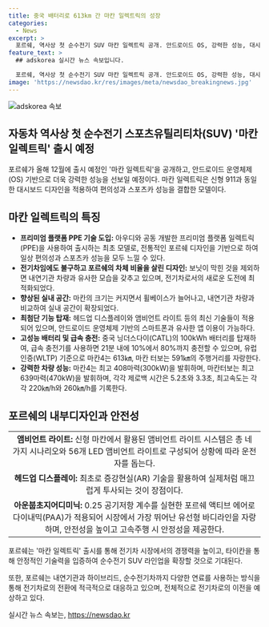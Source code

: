 ```yaml
---
title: 중국 배터리로 613km 간 마칸 일렉트릭의 성장
categories:
  - News
excerpt: >
  포르쉐, 역사상 첫 순수전기 SUV 마칸 일렉트릭 공개. 안드로이드 OS, 강력한 성능, 대시보드 디자인 사용. 아우디와 공동 개발한 프리미엄 플랫폼 PPE 채용. 0.25 공기저항계수, 포르쉐 액티브 에어로다이내믹(PAA)로 스포츠카 성능과 일상 편의성 융합. 실내 공간 확장, 전동화로 인한 엔진룸 없어지고 프런트 트렁크 추가. 100kWh 배터리, 21분 시간에 10-80% 충전 가능. 주행거리는 유럽인증(WLTP) 기준 마칸4 613㎞, 마칸 터보 591㎞. 전체 매출의 12%를 차지한 타이칸과 마칸 일렉트릭 출시로 시너지 효과 기대. 포르쉐, 내연기관과 하이브리드, 순수전기차 연료를 모두 사용하는 방식으로 전기차 시장 공략 시도.
feature_text: >
  ## adskorea 실시간 뉴스 속보입니다.

  포르쉐, 역사상 첫 순수전기 SUV 마칸 일렉트릭 공개. 안드로이드 OS, 강력한 성능, 대시보드 디자인 사용. 아우디와 공동 개발한 프리미엄 플랫폼 PPE 채용. 0.25 공기저항계수, 포르쉐 액티브 에어로다이내믹(PAA)로 스포츠카 성능과 일상 편의성 융합. 실내 공간 확장, 전동화로 인한 엔진룸 없어지고 프런트 트렁크 추가. 100kWh 배터리, 21분 시간에 10-80% 충전 가능. 주행거리는 유럽인증(WLTP) 기준 마칸4 613㎞, 마칸 터보 591㎞. 전체 매출의 12%를 차지한 타이칸과 마칸 일렉트릭 출시로 시너지 효과 기대. 포르쉐, 내연기관과 하이브리드, 순수전기차 연료를 모두 사용하는 방식으로 전기차 시장 공략 시도.
image: 'https://newsdao.kr/res/images/meta/newsdao_breakingnews.jpg'
---
```


<p><img src="https://newsdao.kr/res/images/meta/newsdao_breakingnews.jpg" alt="adskorea 속보" /></p>

<h2 data-ke-size="size26">자동차 역사상 첫 순수전기 스포츠유틸리티차(SUV) '마칸 일렉트릭' 출시 예정</h2>

<p data-ke-size="size16">포르쉐가 올해 12월에 출시 예정인 '마칸 일렉트릭'을 공개하고, 안드로이드 운영체제(OS) 기반으로 더욱 강력한 성능을 선보일 예정이다. 마칸 일렉트릭은 신형 911과 동일한 대시보드 디자인을 적용하여 편의성과 스포츠카 성능을 결합한 모델이다.</p>

<h2 data-ke-size="size26">마칸 일렉트릭의 특징</h2>

<ul>
  <li><b>프리미엄 플랫폼 PPE 기술 도입:</b> 아우디와 공동 개발한 프리미엄 플랫폼 일렉트릭(PPE)을 사용하여 출시하는 최초 모델로, 전통적인 포르쉐 디자인을 기반으로 하여 일상 편의성과 스포츠카 성능을 모두 느낄 수 있다.</li>
  <li><b>전기차임에도 불구하고 포르쉐의 차체 비율을 살린 디자인:</b> 보닛이 막힌 것을 제외하면 내연기관 차량과 유사한 모습을 갖추고 있으며, 전기차로서의 새로운 도전에 최적화되었다.</li>
  <li><b>향상된 실내 공간:</b> 마칸의 크기는 커지면서 휠베이스가 늘어나고, 내연기관 차량과 비교하여 실내 공간이 확장되었다.</li>
  <li><b>최첨단 기능 탑재:</b> 헤드업 디스플레이와 앰비언트 라이트 등의 최신 기술들이 적용되어 있으며, 안드로이드 운영체제 기반의 스마트폰과 유사한 앱 이용이 가능하다.</li>
  <li><b>고성능 배터리 및 급속 충전:</b> 중국 닝더스다이(CATL)의 100kWh 배터리를 탑재하여, 급속 충전기를 사용하면 21분 내에 10%에서 80%까지 충전할 수 있으며, 유럽인증(WLTP) 기준으로 마칸4는 613㎞, 마칸 터보는 591㎞의 주행거리를 자랑한다.</li>
  <li><b>강력한 차량 성능:</b> 마칸4는 최고 408마력(300kW)을 발휘하며, 마칸터보는 최고 639마력(470kW)을 발휘하며, 각각 제로백 시간은 5.2초와 3.3초, 최고속도는 각각 220㎞/h와 260㎞/h를 기록한다.</li>
</ul>

<h2 data-ke-size="size26">포르쉐의 내부디자인과 안전성</h2>

<table>
  <tr>
    <td style="text-align: center; height: 17px;"><b>앰비언트 라이트:</b> 신형 마칸에서 활용된 앰비언트 라이트 시스템은 총 네 가지 시나리오와 56개 LED 앰비언트 라이트로 구성되어 상황에 따라 운전자를 돕는다.</td>
  </tr>
  <tr>
    <td style="text-align: center; height: 17px;"><b>헤드업 디스플레이:</b> 최초로 증강현실(AR) 기술을 활용하여 실제처럼 매끄럽게 투사되는 것이 장점이다.</td>
  </tr>
  <tr>
    <td style="text-align: center; height: 17px;"><b>아운붑초지어디미닉:</b> 0.25 공기저항 계수를 실현한 포르쉐 액티브 에어로다이내믹(PAA)가 적용되어 시장에서 가장 뛰어난 유선형 바디라인을 자랑하며, 안전성을 높이고 고속주행 시 안정성을 제공한다.</td>
  </tr>
</table>

<p data-ke-size="size16">포르쉐는 '마칸 일렉트릭' 출시를 통해 전기차 시장에서의 경쟁력을 높이고, 타이칸을 통해 안정적인 기술력을 입증하여 순수전기 SUV 라인업을 확장할 것으로 기대된다.</p>

<p data-ke-size="size16">또한, 포르쉐는 내연기관과 하이브리드, 순수전기차까지 다양한 연료를 사용하는 방식을 통해 전기차로의 전환에 적극적으로 대응하고 있으며, 전체적으로 전기차로의 이전을 예상하고 있다.</p>
실시간 뉴스 속보는, <a href="https://newsdao.kr" rel="dofollow">https://newsdao.kr</a>


